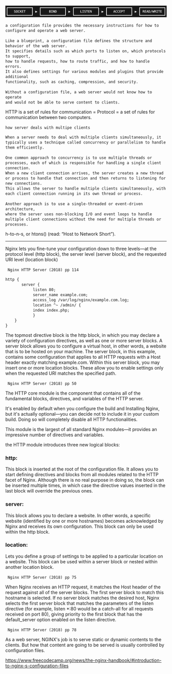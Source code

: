 ![alt text](./img/SBLA.png)

```
a configuration file provides the necessary instructions for how to configure and operate a web server.

Like a blueprint, a configuration file defines the structure and behavior of the web server.
It specifies details such as which ports to listen on, which protocols to support,
how to handle requests, how to route traffic, and how to handle errors.
It also defines settings for various modules and plugins that provide additional 
functionality, such as caching, compression, and security.

Without a configuration file, a web server would not know how to operate 
and would not be able to serve content to clients. 
```


HTTP is a set of rules for communication = Protocol = a set of rules for communication between two computers. 

`how server deals with multipe clients
`
```
When a server needs to deal with multiple clients simultaneously, it typically uses a technique called concurrency or parallelism to handle them efficiently.

One common approach to concurrency is to use multiple threads or processes, each of which is responsible for handling a single client connection. 
When a new client connection arrives, the server creates a new thread or process to handle that connection and then returns to listening for new connections. 
This allows the server to handle multiple clients simultaneously, with each client connection running in its own thread or process.

Another approach is to use a single-threaded or event-driven architecture, 
where the server uses non-blocking I/O and event loops to handle multiple client connections without the need for multiple threads or processes.
```

h-to-n-s, or htons() (read: “Host to Network Short”).

---

Nginx lets you fine-tune your configuration down to three levels—at the protocol level (http block), the server level (server block), and the requested URI level (location block)

` Nginx HTTP Server (2018) pp 114`


```
http {
       server {
            listen 80;
            server_name example.com;
            access_log /var/log/nginx/example.com.log; 
            location ^~ /admin/ {
            index index.php; 
            }
    } 
}
```

The topmost directive block is the http block, in which you may declare a variety of configuration directives, as well as one or more server blocks.
A server block allows you to configure a virtual host, in other words, a website that is to be hosted on your machine. The server block, in this example,
contains some configuration that applies to all HTTP requests with a Host header exactly matching example.com.
Within this server block, you may insert one or more location blocks. These allow you to enable settings only when the requested URI matches the specified path.

` Nginx HTTP Server (2018) pp 50`

The HTTP core module is the component that contains all of the fundamental blocks, directives, and variables of the HTTP server.

It's enabled by default when you configure the build and Installing Nginx,
but it's actually optional—you can decide not to include it in your custom build. Doing so will completely disable all HTTP functionalities.

This module is the largest of all standard Nginx modules—it provides an impressive number of directives and variables. 

the HTTP module introduces three new logical blocks:

### http: 
This block is inserted at the root of the configuration file. It allows you to start defining directives and blocks from all modules related to the HTTP facet of Nginx. Although there is no real purpose in doing so, the block can be inserted multiple times, in which case the directive values inserted in the last block will override the previous ones.

### server: 
This block allows you to declare a website. In other words, a specific website (identified by one or more hostnames) becomes acknowledged by Nginx and receives its own configuration. This block can only be used within the http block.

### location: 
Lets you define a group of settings to be applied to a particular location on a website. This block can be used within a server block or nested within another location block.

` Nginx HTTP Server (2018) pp 75`

When Nginx receives an HTTP request, it matches the Host header of the request against all of the server blocks. The first server block to match this hostname is selected.
If no server block matches the desired host, Nginx selects the first server block that matches the parameters of the listen directive (for example, listen *:80 would be a catch-all for all requests received on port 80), giving priority to the first block that has the default_server option enabled on the listen directive.

` Nginx HTTP Server (2018) pp 78`


As a web server, NGINX's job is to serve static or dynamic contents to the clients. But how that content are going to be served is usually controlled by configuration files.

https://www.freecodecamp.org/news/the-nginx-handbook/#introduction-to-nginx-s-configuration-files
